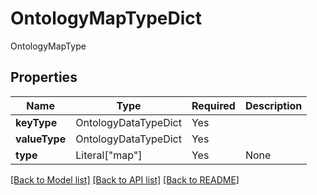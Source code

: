 # OntologyMapTypeDict

OntologyMapType

## Properties
| Name | Type | Required | Description |
| ------------ | ------------- | ------------- | ------------- |
**keyType** | OntologyDataTypeDict | Yes |  |
**valueType** | OntologyDataTypeDict | Yes |  |
**type** | Literal["map"] | Yes | None |


[[Back to Model list]](../../../README.md#models-v1-link) [[Back to API list]](../../../README.md#documentation-for-api-endpoints) [[Back to README]](../../../README.md)
